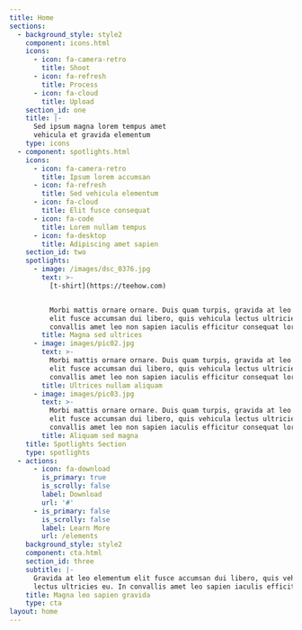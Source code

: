 ```yaml
---
title: Home
sections:
  - background_style: style2
    component: icons.html
    icons:
      - icon: fa-camera-retro
        title: Shoot
      - icon: fa-refresh
        title: Process
      - icon: fa-cloud
        title: Upload
    section_id: one
    title: |-
      Sed ipsum magna lorem tempus amet
      vehicula et gravida elementum
    type: icons
  - component: spotlights.html
    icons:
      - icon: fa-camera-retro
        title: Ipsum lorem accumsan
      - icon: fa-refresh
        title: Sed vehicula elementum
      - icon: fa-cloud
        title: Elit fusce consequat
      - icon: fa-code
        title: Lorem nullam tempus
      - icon: fa-desktop
        title: Adipiscing amet sapien
    section_id: two
    spotlights:
      - image: /images/dsc_0376.jpg
        text: >-
          [t-shirt](https://teehow.com)


          Morbi mattis ornare ornare. Duis quam turpis, gravida at leo elementum
          elit fusce accumsan dui libero, quis vehicula lectus ultricies eu. In
          convallis amet leo non sapien iaculis efficitur consequat lorem ipsum.
        title: Magna sed ultrices
      - image: images/pic02.jpg
        text: >-
          Morbi mattis ornare ornare. Duis quam turpis, gravida at leo elementum
          elit fusce accumsan dui libero, quis vehicula lectus ultricies eu. In
          convallis amet leo non sapien iaculis efficitur consequat lorem ipsum.
        title: Ultrices nullam aliquam
      - image: images/pic03.jpg
        text: >-
          Morbi mattis ornare ornare. Duis quam turpis, gravida at leo elementum
          elit fusce accumsan dui libero, quis vehicula lectus ultricies eu. In
          convallis amet leo non sapien iaculis efficitur consequat lorem ipsum.
        title: Aliquam sed magna
    title: Spotlights Section
    type: spotlights
  - actions:
      - icon: fa-download
        is_primary: true
        is_scrolly: false
        label: Download
        url: '#'
      - is_primary: false
        is_scrolly: false
        label: Learn More
        url: /elements
    background_style: style2
    component: cta.html
    section_id: three
    subtitle: |-
      Gravida at leo elementum elit fusce accumsan dui libero, quis vehicula  
      lectus ultricies eu. In convallis amet leo sapien iaculis efficitur.
    title: Magna leo sapien gravida
    type: cta
layout: home
---
```


